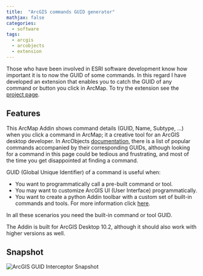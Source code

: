 ```yaml
---
title:  "ArcGIS commands GUID generator"
mathjax: false
categories: 
  - software
tags:
  - arcgis
  - arcobjects
  - extension
---
```


Those who have been involved in ESRI software development know how important it is to now the GUID of some commands. In this regard I have developed an extension that enables you to catch the GUID of any command or button you click in ArcMap. To try the extension see the [project page](https://github.com/faridcher/ArcGIS-GUID).

## Features

This ArcMap Addin shows command details (GUID, Name, Subtype, ...) when you click a command in ArcMap; it a creative tool for an ArcGIS desktop developer.
In ArcObjects [documentation](http://resources.arcgis.com/en/help/arcobjects-net/conceptualhelp/index.html#//00010000029s000000), there is a list of popular commands accompanied by their corresponding GUIDs, although looking for a command in this page could be tedious and frustrating, and most of the time you get disappointed at finding a command.

GUID (Global Unique Identifier) of a command is useful when:

- You want to programmatically call a pre-built command or tool.
- You may want to customize ArcGIS UI (User Interface) programmatically.
- You want to create a python Addin toolbar with a custom set of built-in commands and tools. For more information click [here](http://blogs.esri.com/esri/arcgis/2012/08/27/python-add-ins-how-to-add-built-in-commands-to-your-custom-toolbar-or-menu).
  
In all these scenarios you need the built-in command or tool GUID.

The Addin is built for ArcGIS Desktop 10.2, although it should also work with higher versions as well.

## Snapshot

![ArcGIS GUID Interceptor Snapshot](http://faridcher.github.io/uploads/ArcGIS-GUID.png)
